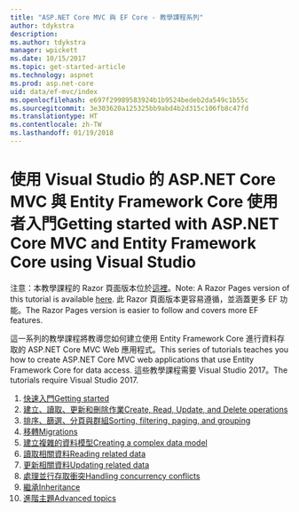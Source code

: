 ```yaml
---
title: "ASP.NET Core MVC 與 EF Core - 教學課程系列"
author: tdykstra
description: 
ms.author: tdykstra
manager: wpickett
ms.date: 10/15/2017
ms.topic: get-started-article
ms.technology: aspnet
ms.prod: asp.net-core
uid: data/ef-mvc/index
ms.openlocfilehash: e697f29989583924b1b9524bedeb2da549c1b55c
ms.sourcegitcommit: 3e303620a125325bb9abd4b2d315c106fb8c47fd
ms.translationtype: HT
ms.contentlocale: zh-TW
ms.lasthandoff: 01/19/2018
---
```

# <a name="getting-started-with-aspnet-core-mvc-and-entity-framework-core-using-visual-studio"></a><span data-ttu-id="93780-102">使用 Visual Studio 的 ASP.NET Core MVC 與 Entity Framework Core 使用者入門</span><span class="sxs-lookup"><span data-stu-id="93780-102">Getting started with ASP.NET Core MVC and Entity Framework Core using Visual Studio</span></span>

<span data-ttu-id="93780-103">注意：本教學課程的 Razor 頁面版本位於[這裡](xref:data/ef-rp/intro)。</span><span class="sxs-lookup"><span data-stu-id="93780-103">Note: A Razor Pages version of this tutorial is available [here](xref:data/ef-rp/intro).</span></span> <span data-ttu-id="93780-104">此 Razor 頁面版本更容易遵循，並涵蓋更多 EF 功能。</span><span class="sxs-lookup"><span data-stu-id="93780-104">The Razor Pages version is easier to follow and covers more EF features.</span></span>

<span data-ttu-id="93780-105">這一系列的教學課程將教導您如何建立使用 Entity Framework Core 進行資料存取的 ASP.NET Core MVC Web 應用程式。</span><span class="sxs-lookup"><span data-stu-id="93780-105">This series of tutorials teaches you how to create ASP.NET Core MVC web applications that use Entity Framework Core for data access.</span></span> <span data-ttu-id="93780-106">這些教學課程需要 Visual Studio 2017。</span><span class="sxs-lookup"><span data-stu-id="93780-106">The tutorials require Visual Studio 2017.</span></span>

1. [<span data-ttu-id="93780-107">快速入門</span><span class="sxs-lookup"><span data-stu-id="93780-107">Getting started</span></span>](intro.md)
2. [<span data-ttu-id="93780-108">建立、讀取、更新和刪除作業</span><span class="sxs-lookup"><span data-stu-id="93780-108">Create, Read, Update, and Delete operations</span></span>](crud.md)
3. [<span data-ttu-id="93780-109">排序、篩選、分頁與群組</span><span class="sxs-lookup"><span data-stu-id="93780-109">Sorting, filtering, paging, and grouping</span></span>](sort-filter-page.md)
4. [<span data-ttu-id="93780-110">移轉</span><span class="sxs-lookup"><span data-stu-id="93780-110">Migrations</span></span>](migrations.md)
5. [<span data-ttu-id="93780-111">建立複雜的資料模型</span><span class="sxs-lookup"><span data-stu-id="93780-111">Creating a complex data model</span></span>](complex-data-model.md)
6. [<span data-ttu-id="93780-112">讀取相關資料</span><span class="sxs-lookup"><span data-stu-id="93780-112">Reading related data</span></span>](read-related-data.md)
7. [<span data-ttu-id="93780-113">更新相關資料</span><span class="sxs-lookup"><span data-stu-id="93780-113">Updating related data</span></span>](update-related-data.md)
8. [<span data-ttu-id="93780-114">處理並行存取衝突</span><span class="sxs-lookup"><span data-stu-id="93780-114">Handling concurrency conflicts</span></span>](concurrency.md)
9. [<span data-ttu-id="93780-115">繼承</span><span class="sxs-lookup"><span data-stu-id="93780-115">Inheritance</span></span>](inheritance.md)
10. [<span data-ttu-id="93780-116">進階主題</span><span class="sxs-lookup"><span data-stu-id="93780-116">Advanced topics</span></span>](advanced.md)

